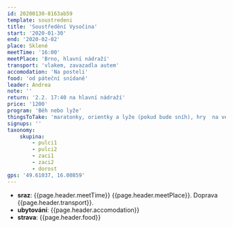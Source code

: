 ```yaml
---
id: 20200130-8163ab59
template: soustredeni
title: 'Soustředění Vysočina'
start: '2020-01-30'
end: '2020-02-02'
place: Sklené
meetTime: '16:00'
meetPlace: 'Brno, hlavní nádraží'
transport: 'vlakem, zavazadla autem'
accomodation: 'Na posteli'
food: 'od páteční snídaně'
leader: Andrea
note: ''
return: '2.2. 17:40 na hlavní nádraží'
price: '1200'
program: 'Běh nebo lyže'
thingsToTake: 'maratonky, orientky a lyže (pokud bude sníh), hry  na večer'
signups: ''
taxonomy:
    skupina:
        - pulci1
        - pulci2
        - zaci1
        - zaci2
        - dorost
gps: '49.61037, 16.00859'
---
```


* **sraz**: {{page.header.meetTime}} {{page.header.meetPlace}}. Doprava {{page.header.transport}}.
* **ubytování**: {{page.header.accomodation}}
* **strava**: {{page.header.food}}
